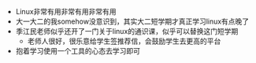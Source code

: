 * Linux非常有用非常有用非常有用
* 大一大二的我somehow没意识到，其实大二短学期才真正学习linux有点晚了
* 季江民老师似乎还开了一门关于linux的通识课，似乎可以替换这门短学期
  * 老师人很好，很乐意给学生签推荐信，会鼓励学生去更高的平台
* 抱着学习使用一个工具的心态去学习即可